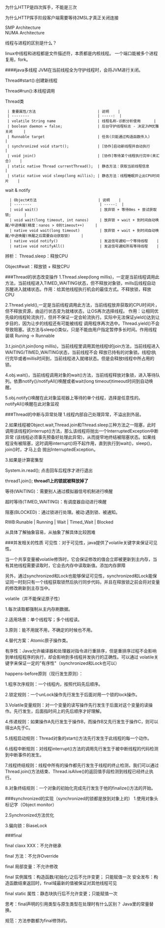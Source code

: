 为什么HTTP是四次挥手，不能是三次

为什么HTTP挥手阶段客户端需要等待2MSL才真正关闭连接

SMP Architecture  
NUMA Architecture

线程与进程的区别是什么？

linux中线程和进程都是文件描述符，本质都是内核线程。
一个端口能被多个进程复用，fork。

####java多线程
 JVM在当前线程全为守护线程时，会将JVM进行关闭。
 
 Thread#start():创建新线程
 
 Thread#run():本线程调用
 
 Thread类
     
     | 重要属性/方法                            | 说明    | 
     | --------                               | -----:  | 
     | volatile String name                   | 线程名称-诊断分析使用      |  
     | boolean daemon = false;                | 后台守护线程标志 - 决定JVM优雅关闭     |  
     | Runnable target                        | 任务(只能通过构造函数传入)     |  
     | synchronized void start();             | [协作]启动新线程并自动执行    |  
     | void join()                            | [协作]等待某个线程执行完毕(来汇合)    |  
     | static native Thread currentThread();  | 静态方法：获取当前线程信息    |  
     | static native void sleep(long millis); | 静态方法：线程睡眠并让出CPU时间片    |  
     
 wait & notify
 
      | Object#方法                            | 说明    | 
      | --------                               | -----:  | 
      | void wait()                            | 放弃锁 + 等待0ms + 尝试获取锁;      |  
      | void wait(long timeout, int nanos)     | 放弃锁 + wait + 到时间自动唤醒/中途唤醒(精度：nanos > 0则timeout++)     |  
      | native void wait(long timeout)         | 放弃锁 + wait + 到时间自动唤醒/中途唤醒(唤醒之后需要自动获取锁)     |  
      | native void notify()                   | 发送信号通知一个等待线程    |  
      | native void notifyAll()                | 发送信号通知所有等待线程    |  
      
 辨析：
 Thread.sleep：释放CPU
 
 Object#wait：释放锁 + 释放CPU
 
 ###Thread的状态改变操作
 1.Thread.sleep(long millis)，一定是当前线程调用此方法，当前线程进入TIMED_WAITING状态，但不释放对象锁，mills后线程自动
 苏醒进入就绪状态。作用：给其他线程执行机会的最佳方式。不释放锁，释放CPU
 
 2.Thread.yield(),一定是当前线程调用此方法，当前线程放弃获取的CPU时间片，但不释放资源，由运行状态变为就绪状态，让OS再次选择线程。
 作用：让相同优先级的线程轮流执行，但并不保证一定会轮流执行。实际中无法保证yield()达到让步目的，因为让步的线程还有可能被线程
 调用程序再次选中。Thread.yield()不会导致阻塞。该方法与sleep()类似，只是不能由用户指定暂停多长时间。作用线程装填 Runing -> Runnable
 
 3.t.join()/t.join(long millis)，当前线程里调用其他线程t的join方法，当前线程进入WAITING/TIMED_WAITING状态，当前线程不会
 释放已持有的对象锁。线程t执行完毕或者millis时间到，当前线程进入就绪状态。但是会释放t线程中所占用的锁。
 
 4.obj.wait()，当前线程调用对象的wait()方法，当前线程释放对象锁，进入等待队列。依靠notify()/notifyAll()唤醒或者wait(long timeout)timeout时间到自动唤醒。
 
 5.obj.notify()唤醒在此对象监视器上等待的单个线程，选择是任意性的。notifyAll()唤醒在此对象监视
 
 ###Thread的中断与异常处理
 1.线程内部自己处理异常，不溢出到外层。
 
 2.如果线程被Object.wait,Thread.join和Thread.sleep三种方法之一阻塞，此时调用该线程的interrupt()方法，那么该线程将抛出一个InterruptedException中断异常
 (该线程必须事先预备好处理此异常)，从而提早地终结被阻塞状态。如果线程没有被阻塞，这时调用interrupt()将不起作用，直到执行到wait()，sleep()，join()时，才马上会
 抛出InterruptedException。
 
 3.如果是计算密集型
 
 System.in.read();  点击回车后程序才进行退出
 
 thread1.join();   **thread1上的锁就被释放掉了**
 
 等待(WAITING)：需要别人通过模拟器信号机制进行唤醒
 
 超时等待(TIMED_WAITING)：有调度器自动进行唤醒

 阻塞(BLOCKED)：通过锁进行处理。被动:遇到锁、被通知。
 
 RWB:Runable | Running | Wait | Timed_Wait | Blocked
 
 从具体了解抽象容易，从抽象了解具体比较困难
 
 ###并发相关的性质
 可见性：对于可见性，java提供了volatile关键字来保证可见性。
 
 当一个共享变量被volatile修饰时，它会保证修改的值会立即被更新到主内存，当有其他线程需要读取时，它会去内存中读取新值。添加内存屏障
 
 另外，通过synchronized和Lock也能够保证可见性，synchronized和Lock能保证同一时刻只有一个线程获取锁然后执行同步代码，并且在释放锁之前会将对变量的修改刷新到主存当中。
 
 volatile（并不能保证原子性）
 
 1.每次读取都强制从主内存刷数据。
 
 2.适用场景：单个线程写；多个线程读。
 
 3.原则：能不用就不用，不确定的时候也不用。
 
 4.替代方案：Atomic原子操作类。
 
 有序性：Java允许编译器和处理器对指令进行重排序，但是重排序过程不会影响到单线程程序的执行，却会影响到多线程并发执行的正确性。可以通过
 volatile关键字来保证一定的"有序性"（synchronized和Lock也可以）
 
 happens-before原则（现行发生原则）：
 
 1.程序次序规则：一个线程内，按照代码先后顺序。
 
 2.锁定规则：一个unLock操作先行发生于后面对用一个锁的lock操作。
 
 3.Volatile变量规则：对一个变量的读写操作先行发生于后面对这个变量的读操作。先行发生，后面指时间上的先后顺序才好理解。
 
 4.传递规则：如果操作A先行发生于操作B，而操作B又先行发生于操作C，则可以得出A先于C。
 
 5.线程启动规则：Thread对象的start()方法先行发生于此线程的每一个动作。
 
 6.线程中断规则：对线程interrupt()方法的调用先行发生于被中断线程的代码检测到中断事件的发生。
 
 7.线程终结规则：线程中所有的操作都先行发生于线程的终止检测，我们可以通过Thread.join()方法结束、Thread.isAlive()的返回值手段检测到线程已经终止执行。
 
 8.对象终结规则：一个对象的初始化完成先行发生于他的finalize()方法的开始。

###synchronized的实现（synchronized的锁都是放到对象上的）
1.使用对象头标记字（Object monitor）

2.Synchronized方法优化

3.偏向锁：BiaseLock

###final

final claxx XXX：不允许继承

final 方法：不允许Override

final 局部变量：不允许修改

final 实例属性：构造函数/初始化/<init>之后不允许变更；
               只能赋值一次
               安全发布：构造函数结束返回时，final域最新的值被保证对其他线程可见
               
final static 属性：<clinit>静态块执行后不允许变更；只能赋值一次        

思考：final声明的引用类型与原生类型在处理时有什么区别？
Java里的常量替换。

规范：方法参数都为final修饰的。 